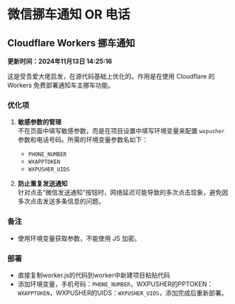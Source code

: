 # 微信挪车通知 OR 电话

## Cloudflare Workers 挪车通知

**更新时间：2024年11月13日 14:25:16**

这是受吾爱大佬启发，在源代码基础上优化的。作用是在使用 Cloudflare 的 Workers 免费部署通知车主挪车功能。

### 优化项

1. **敏感参数的管理**  
   不在页面中填写敏感参数，而是在项目设置中填写环境变量来配置 `wxpusher` 参数和电话号码。所需的环境变量参数名如下：
   - `PHONE_NUMBER`
   - `WXAPPTOKEN`
   - `WXPUSHER_UIDS`

2. **防止重复发送通知**  
   针对点击“微信发送通知”按钮时，网络延迟可能导致的多次点击现象，避免因多次点击发送多条信息的问题。

### 备注
- 使用环境变量获取参数，不能使用 JS 加密。

### 部署
- 直接复制worker.js的代码到worker中新建项目粘贴代码
- 添加环境变量，手机号码：`PHONE_NUMBER`，WXPUSHER的PPTOKEN：`WXAPPTOKEN`，WXPUSHER的UIDS：`WXPUSHER_UIDS`，添加完成后重新部署。
